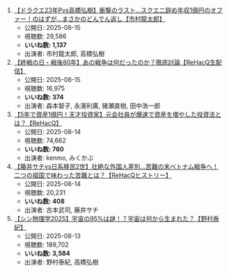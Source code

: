 1.  [【ドラクエ23年Pvs高橋弘樹】衝撃のラスト\...スクエニ辞め年収1億円のオファー！のはずが\...まさかのどんでん返し【市村龍太郎】](https://www.youtube.com/watch?v=FomJMamtpqk)
    -   公開日: 2025-08-15
    -   視聴数: 29,586
    -   **いいね数: 1,137**
    -   出演者: 市村龍太郎, 高橋弘樹
2.  [【終戦の日・戦後80年】あの戦争は何だったのか？徹底討論【ReHacQ生配信】](https://www.youtube.com/watch?v=uUoafyaAiw8)
    -   公開日: 2025-08-15
    -   視聴数: 16,975
    -   **いいね数: 374**
    -   出演者: 森本智子, 永濱利廣, 猪瀬直樹, 田中浩一郎
3.  [【5年で資産1億円！天才投資家】元会社員が爆速で資産を増やした投資法とは？【ReHacQ】](https://www.youtube.com/watch?v=gcIr1IsHHVk)
    -   公開日: 2025-08-14
    -   視聴数: 74,662
    -   **いいね数: 760**
    -   出演者: kenmo, みくかぶ
4.  [【藤井サチvs日系移民2世】壮絶な外国人差別...苦難の末ベトナム戦争へ！二つの祖国で味わった苦難とは？【ReHacQヒストリー】](https://www.youtube.com/watch?v=zWLNOhiIVRU)
    -   公開日: 2025-08-14
    -   視聴数: 20,231
    -   **いいね数: 408**
    -   出演者: 古本武司, 藤井サチ
5.  [【シン物理学2025】宇宙の95%は謎！？宇宙は何から生まれた？【野村泰紀】](https://www.youtube.com/watch?v=ivoa0m4RCvs)
    -   公開日: 2025-08-13
    -   視聴数: 189,702
    -   **いいね数: 3,584**
    -   出演者: 野村泰紀, 高橋弘樹
